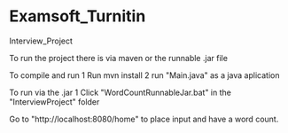 # Examsoft_Turnitin
Interview_Project


To run the project there is via maven or the runnable .jar file

To compile and run 
1 Run mvn install
2 run "Main.java" as a java aplication 

To run via the .jar
1 Click "WordCountRunnableJar.bat" in the "InterviewProject" folder 

Go to "http://localhost:8080/home" to place input and have a word count.
